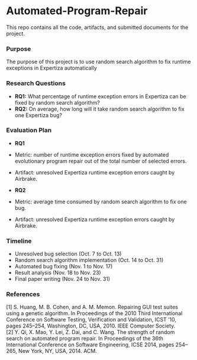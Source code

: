 # Automated-Program-Repair
This repo contains all the code, artifacts, and submitted documents for the project.

### Purpose
The purpose of this project is to use random search algorithm to fix runtime exceptions in Expertiza automatically

### Research Questions
 - **RQ1:** What percentage of runtime exception errors in Expertiza can be fixed by random search algorithm?
 - **RQ2:** On average, how long will it take random search algorithm to fix one Expertiza bug?
 
### Evaluation Plan
 - **RQ1**
  - Metric: number of  runtime exception errors fixed by automated evolutionary program repair out of the total number of selected errors.
  - Artifact: unresolved Expertiza runtime exception errors caught by Airbrake.
  
 - **RQ2**
  - Metric: average time consumed by random search algorithm to fix one bug.
  - Artifact: unresolved Expertiza  runtime exception errors caught by Airbrake.
  
### Timeline
 - Unresolved bug selection (Oct. 7 to Oct. 13)
 - Random search algorithm implementation (Oct. 14 to Oct. 31)
 - Automated bug fixing (Nov. 1 to Nov. 17)
 - Result analysis (Nov. 18 to Nov. 23)
 - Final paper writing (Nov. 24 to Nov. 31)
 
### References
[1] S. Huang, M. B. Cohen, and A. M. Memon. Repairing GUI
test suites using a genetic algorithm. In Proceedings of the
2010 Third International Conference on Software Testing,
Verification and Validation, ICST ’10, pages 245–254,
Washington, DC, USA, 2010. IEEE Computer Society. <br>
[2] Y. Qi, X. Mao, Y. Lei, Z. Dai, and C. Wang. The
strength of random search on automated program
repair. In Proceedings of the 36th International
Conference on Software Engineering, ICSE 2014,
pages 254–265, New York, NY, USA, 2014. ACM.
